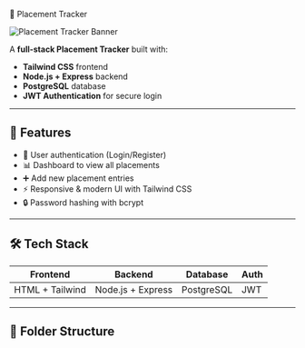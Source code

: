  🚀 Placement Tracker

![Placement Tracker Banner](https://media.giphy.com/media/your-gif-link/giphy.gif)  

A **full-stack Placement Tracker** built with:

- **Tailwind CSS** frontend  
- **Node.js + Express** backend  
- **PostgreSQL** database  
- **JWT Authentication** for secure login  

---

## 🌟 Features

- 🔐 User authentication (Login/Register)  
- 📊 Dashboard to view all placements  
- ➕ Add new placement entries  
- ⚡ Responsive & modern UI with Tailwind CSS  
- 🔒 Password hashing with bcrypt  

---

## 🛠 Tech Stack

| Frontend       | Backend       | Database      | Auth        |
|----------------|---------------|---------------|------------|
| HTML + Tailwind| Node.js + Express | PostgreSQL  | JWT        |

---

## 📂 Folder Structure

